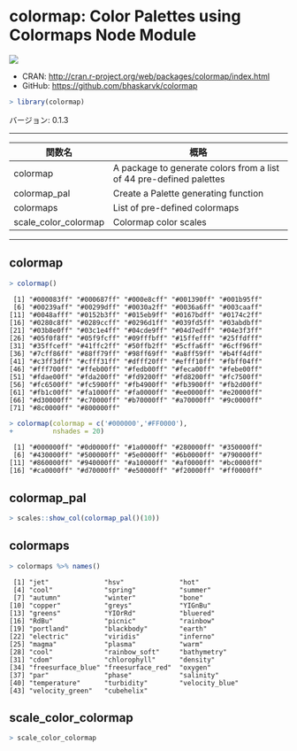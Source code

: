 

# colormap: Color Palettes using Colormaps Node Module

[![](http://www.r-pkg.org/badges/version/colormap)](http://cran.rstudio.com/web/packages/colormap/index.html)

- CRAN: http://cran.r-project.org/web/packages/colormap/index.html
- GitHub: https://github.com/bhaskarvk/colormap


```r
> library(colormap)
```

バージョン: 0.1.3

-----



| 関数名 | 概略 |
|--------|------|
|colormap | A package to generate colors from a list of 44 pre-defined palettes |
|colormap_pal | Create a Palette generating function |
|colormaps | List of pre-defined colormaps |
|scale_color_colormap | Colormap color scales |

-----

## colormap


```r
> colormap()
```

```
 [1] "#000083ff" "#000687ff" "#000e8cff" "#001390ff" "#001b95ff"
 [6] "#00239aff" "#00299dff" "#0030a2ff" "#0036a6ff" "#003caaff"
[11] "#0048afff" "#0152b3ff" "#015eb9ff" "#0167bdff" "#0174c2ff"
[16] "#0280c8ff" "#0289ccff" "#0296d1ff" "#039fd5ff" "#03abdbff"
[21] "#03b8e0ff" "#03c1e4ff" "#04cde9ff" "#04d7edff" "#04e3f3ff"
[26] "#05f0f8ff" "#05f9fcff" "#09fffbff" "#15ffefff" "#25ffdfff"
[31] "#35ffceff" "#41ffc2ff" "#50ffb2ff" "#5cffa6ff" "#6cff96ff"
[36] "#7cff86ff" "#88ff79ff" "#98ff69ff" "#a8ff59ff" "#b4ff4dff"
[41] "#c3ff3dff" "#cfff31ff" "#dfff20ff" "#efff10ff" "#fbff04ff"
[46] "#fff700ff" "#ffeb00ff" "#fedb00ff" "#feca00ff" "#febe00ff"
[51] "#fdae00ff" "#fda200ff" "#fd9200ff" "#fd8200ff" "#fc7500ff"
[56] "#fc6500ff" "#fc5900ff" "#fb4900ff" "#fb3900ff" "#fb2d00ff"
[61] "#fb1c00ff" "#fa1000ff" "#fa0000ff" "#ee0000ff" "#e20000ff"
[66] "#d30000ff" "#c70000ff" "#b70000ff" "#a70000ff" "#9c0000ff"
[71] "#8c0000ff" "#800000ff"
```

```r
> colormap(colormap = c('#000000','#FF0000'), 
+          nshades = 20)
```

```
 [1] "#000000ff" "#0d0000ff" "#1a0000ff" "#280000ff" "#350000ff"
 [6] "#430000ff" "#500000ff" "#5e0000ff" "#6b0000ff" "#790000ff"
[11] "#860000ff" "#940000ff" "#a10000ff" "#af0000ff" "#bc0000ff"
[16] "#ca0000ff" "#d70000ff" "#e50000ff" "#f20000ff" "#ff0000ff"
```

## colormap_pal


```r
> scales::show_col(colormap_pal()(10))
```

## colormaps


```r
> colormaps %>% names()
```

```
 [1] "jet"              "hsv"              "hot"             
 [4] "cool"             "spring"           "summer"          
 [7] "autumn"           "winter"           "bone"            
[10] "copper"           "greys"            "YIGnBu"          
[13] "greens"           "YIOrRd"           "bluered"         
[16] "RdBu"             "picnic"           "rainbow"         
[19] "portland"         "blackbody"        "earth"           
[22] "electric"         "viridis"          "inferno"         
[25] "magma"            "plasma"           "warm"            
[28] "cool"             "rainbow_soft"     "bathymetry"      
[31] "cdom"             "chlorophyll"      "density"         
[34] "freesurface_blue" "freesurface_red"  "oxygen"          
[37] "par"              "phase"            "salinity"        
[40] "temperature"      "turbidity"        "velocity_blue"   
[43] "velocity_green"   "cubehelix"       
```

## scale_color_colormap


```r
> scale_color_colormap
```

